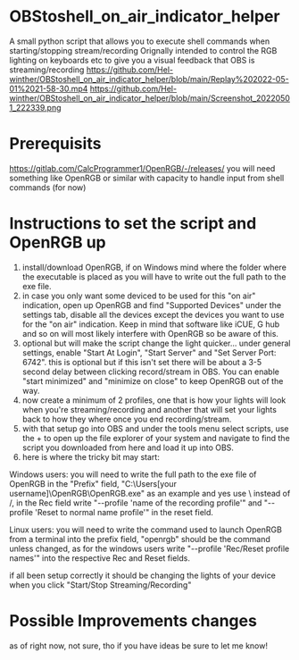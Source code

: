 # OBStoshell_on_air_indicator_helper
A small python script that allows you to execute shell commands when starting/stopping stream/recording
Orignally intended to control the RGB lighting on keyboards etc to give you a visual feedback that OBS is streaming/recording
https://github.com/Hel-winther/OBStoshell_on_air_indicator_helper/blob/main/Replay%202022-05-01%2021-58-30.mp4
https://github.com/Hel-winther/OBStoshell_on_air_indicator_helper/blob/main/Screenshot_20220501_222339.png
# Prerequisits

https://gitlab.com/CalcProgrammer1/OpenRGB/-/releases/
you will need something like OpenRGB or similar with capacity to handle input from shell commands (for now)

# Instructions to set the script and OpenRGB up

1. install/download OpenRGB, if on Windows mind where the folder where the executable is placed as you will have to write out the full path to the exe file.
2. in case you only want some deviced to be used for this "on air" indication, open up OpenRGB and find "Supported Devices" under the settings tab, disable all the devices except the devices you want to use for the "on air" indication. Keep in mind that software like iCUE, G hub and so on will most likely interfere with OpenRGB so be aware of this.
3. optional but will make the script change the light quicker... under general settings, enable "Start At Login", "Start Server" and "Set Server Port: 6742". this is optional but if this isn't set there will be about a 3-5 second delay between clicking record/stream in OBS. You can enable "start minimized" and "minimize on close" to keep OpenRGB out of the way.
4. now create a minimum of 2 profiles, one that is how your lights will look when you're streaming/recording and another that will set your lights back to how they where once you end recording/stream.
5. with that setup go into OBS and under the tools menu select scripts, use the + to open up the file explorer of your system and navigate to find the script you downloaded from here and load it up into OBS.
6. here is where the tricky bit may start:

Windows users:
	you will need to write the full path to the exe file of OpenRGB in the "Prefix" field, "C:\Users\[your username]\OpenRGB\OpenRGB.exe" as an example and yes use \ instead of /, in the Rec field write "--profile 'name of the recording profile'" and "--profile 'Reset to normal name profile'" in the reset field.

Linux users:
	you will need to write the command used to launch OpenRGB from a terminal into the prefix field, "openrgb" should be the command unless changed, as for the windows users write "--profile 'Rec/Reset profile names'" into the respective Rec and Reset fields.

if all been setup correctly it should be changing the lights of your device when you click "Start/Stop Streaming/Recording"

# Possible Improvements changes
as of right now, not sure, tho if you have ideas be sure to let me know!
